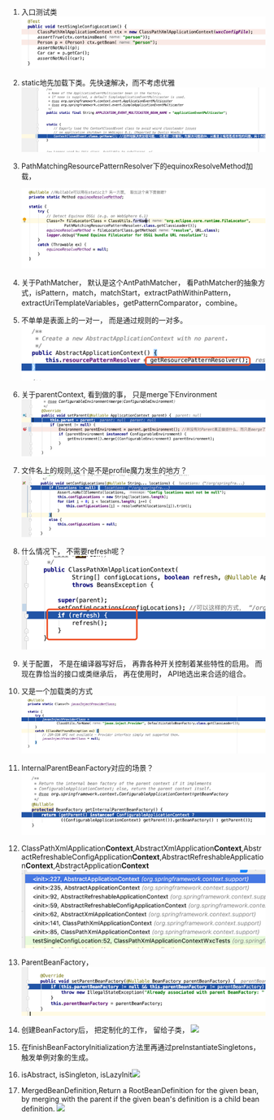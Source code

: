 1. 入口测试类![](/assets/入口测试类.png)
2. static地先加载下类。先快速解决，而不考虑优雅 ![](/assets/static_load_class.png)
3. PathMatchingResourcePatternResolver下的equinoxResolveMethod加载，

    ![](/assets/equinoxResolveMethod_prepare.png)

4. 关于PathMatcher， 默认是这个AntPathMatcher， 看PathMatcher的抽象方式，isPattern，match，matchStart，extractPathWithinPattern，extractUriTemplateVariables，getPatternComparator，combine。

5. 不单单是表面上的一对一， 而是通过规则的一对多。 ![](/assets/pattern_resolver.png)

6. 关于parentContext, 看到做的事， 只是merge下Environment![](/assets/mergeEnvironment.png)

7. 文件名上的规则,这个是不是profile魔力发生的地方？![](/assets/file_name_rule.png)

8. 什么情况下， 不需要refresh呢？ ![](/assets/when_not_refresh.png)

9. 关于配置， 不是在编译器写好后， 再靠各种开关控制着某些特性的启用。 而现在靠恰当的接口或类继承后， 再在使用时， API地选出来合适的组合。

10. 又是一个加载类的方式![](/assets/another_class_loader_example.png)

11. InternalParentBeanFactory对应的场景？![](/assets/internalParentBeanFactory.png)

12. ClassPathXmlApplication**Context**,AbstractXmlApplication**Context**,AbstractRefreshableConfigApplication**Context**,AbstractRefreshableApplication**Context**,AbstractApplication**Context**![](/assets/contexts.png)

13. ParentBeanFactory， ![](/assets/setParentBeanFactory.png)

14. 创建BeanFactory后， 把定制化的工作， 留给子类， ![](/assets/customizeBeanFactory_in_child_class.png)

15. 在finishBeanFactoryInitialization方法里再通过preInstantiateSingletons， 触发单例对象的生成。

16. isAbstract, isSingleton, isLazyInit![](/assets/beanDefinition_Abstract_singleton_lazyinit.png)

17. MergedBeanDefinition,Return a RootBeanDefinition for the given bean, by merging with the parent if the given bean's definition is a child bean definition. ![](/assets/mergedBeanDefinitions.png)



